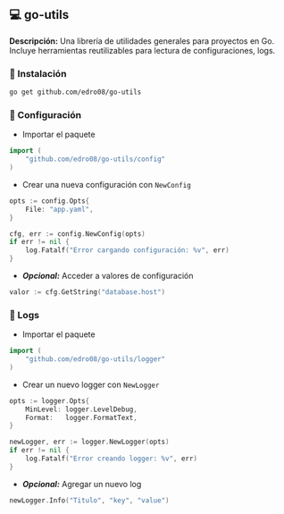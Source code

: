 ## 💻 go-utils

**Descripción:** Una librería de utilidades generales para proyectos en Go. Incluye herramientas reutilizables para lectura de configuraciones, logs.

### 🔌 Instalación

```bash
go get github.com/edro08/go-utils
```

### 🧊 Configuración
- Importar el paquete

```go
import (
    "github.com/edro08/go-utils/config"
)
```

- Crear una nueva configuración con `NewConfig`
```go
opts := config.Opts{
	File: "app.yaml",
}

cfg, err := config.NewConfig(opts)
if err != nil {
	log.Fatalf("Error cargando configuración: %v", err)
}

```

- ***Opcional:*** Acceder a valores de configuración
```go
valor := cfg.GetString("database.host")
````

### 🧊 Logs
- Importar el paquete
```go
import (
    "github.com/edro08/go-utils/logger"
)
```
- Crear un nuevo logger con `NewLogger`
```go
opts := logger.Opts{
	MinLevel: logger.LevelDebug, 
	Format:   logger.FormatText,
}

newLogger, err := logger.NewLogger(opts)
if err != nil {
	log.Fatalf("Error creando logger: %v", err)
}
```
- ***Opcional:*** Agregar un nuevo log
```go
newLogger.Info("Titulo", "key", "value")
```

